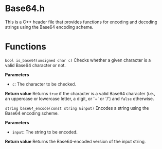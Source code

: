 # Base64.h
This is a C++ header file that provides functions for encoding and decoding strings using the Base64 encoding scheme.

# Functions
`bool is_base64(unsigned char c)`
Checks whether a given character is a valid Base64 character or not.

**Parameters**
- `c`: The character to be checked.

**Return value**
Returns `true` if the character is a valid Base64 character (i.e., an uppercase or lowercase letter, a digit, or '+' or '/') and `false` otherwise.

`string base64_encode(const string &input)`
Encodes a string using the Base64 encoding scheme.

**Parameters**
- `input`: The string to be encoded.

**Return value**
Returns the Base64-encoded version of the input string.

